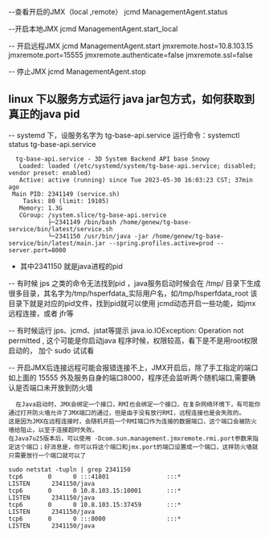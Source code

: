 --查看开启的JMX（local ,remote）
jcmd <pid> ManagementAgent.status  

--开启本地JMX
jcmd <pid> ManagementAgent.start_local

-- 开启远程JMX
jcmd <pid> ManagementAgent.start jmxremote.host=10.8.103.15  jmxremote.port=15555 jmxremote.authenticate=false jmxremote.ssl=false
 
-- 停止JMX
 jcmd <pid> ManagementAgent.stop
  
 ## linux 下以服务方式运行 java  jar包方式，如何获取到真正的java pid
  -- systemd 下，设服务名字为 tg-base-api.service
  运行命令：systemctl status tg-base-api.service 
  ```
    tg-base-api.service - 3D System Backend API base Snowy
     Loaded: loaded (/etc/systemd/system/tg-base-api.service; disabled; vendor preset: enabled)
     Active: active (running) since Tue 2023-05-30 16:03:23 CST; 37min ago
   Main PID: 2341149 (service.sh)
      Tasks: 80 (limit: 19105)
     Memory: 1.3G
     CGroup: /system.slice/tg-base-api.service
             ├─2341149 /bin/bash /home/genew/tg-base-service/bin/latest/service.sh
             └─2341150 /usr/bin/java -jar /home/genew/tg-base-service/bin/latest/main.jar --spring.profiles.active=prod --server.port=8000
  ```
  - 其中2341150 就是java进程的pid
  
  -- 有时候 jps 之类的命令无法找到pid ，java服务启动时候会在 /tmp/ 目录下生成很多目录，其名字为/tmp/hsperfdata_实际用户名，如/tmp/hsperfdata_root
  该目录下就是对应的pid文件，找到pid就可以使用 jcmd动态开启一些功能，如jmx远程连接，或者 jfr等
  
  -- 有时候运行 jps、jcmd、jstat等提示 java.io.IOException: Operation not permitted , 这个可能是你启动java 程序时候，权限较高，看下是不是用root权限启动的，
  加个 sudo 试试看
 
 -- 开启JMX后连接远程可能会报错连接不上，JMX开启后，除了手工指定的端口如上面的 15555 外及服务自身的端口8000，程序还会监听两个随机端口,需要确认是否端口未开放到防火墙
 ```
   在Java启动时，JMX会绑定一个接口，RMI也会绑定一个接口，在复杂网络环境下，有可能你通过打开防火墙允许了JMX端口的通过，但是由于没有放行RMI，远程连接也是会失败的。
这是因为JMX在远程连接时，会随机开启一个RMI端口作为连接的数据端口，这个端口会被防火墙给阻止，以至于连接超时失败。
 在Java7u25版本后，可以使用 -Dcom.sun.management.jmxremote.rmi.port参数来指定这个端口；好消息是，你可以将这个端口和jmx.port的端口设置成一个端口，这样防火墙就只需要放行一个端口就可以了
 ```
 ```
 sudo netstat -tupln | grep 2341150
 tcp6       0      0 :::41801                :::*                    LISTEN      2341150/java
 tcp6       0      0 10.8.103.15:10001       :::*                    LISTEN      2341150/java
 tcp6       0      0 10.8.103.15:37459       :::*                    LISTEN      2341150/java
 tcp6       0      0 :::8000                 :::*                    LISTEN      2341150/java
 ```
